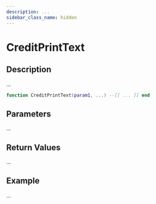 ```yaml
---
description: ...
sidebar_class_name: hidden
---
```


# CreditPrintText

## Description

...

```lua
function CreditPrintText(param1, ...) --[[ ... ]] end
```

## Parameters

...

## Return Values

...

## Example

...

